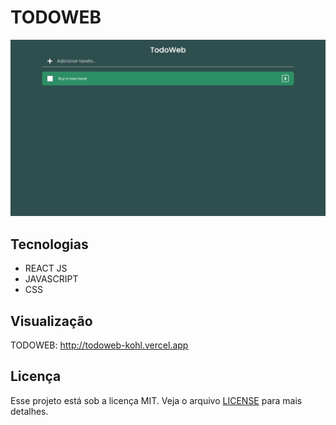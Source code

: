 # TODOWEB

<img src="background.jpeg" alt="TODOWEB" />

## Tecnologias

- REACT JS
- JAVASCRIPT
- CSS

## Visualização

TODOWEB: <a href="http://todoweb-kohl.vercel.app/">http://todoweb-kohl.vercel.app</a>

## Licença

Esse projeto está sob a licença MIT. Veja o arquivo [LICENSE](LICENSE) para mais detalhes.

